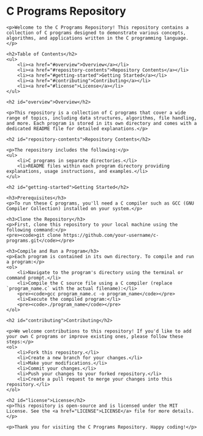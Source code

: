 <!DOCTYPE html>
<html>
<head>
    <title>C Programs Repository</title>
</head>
<body>
    <h1>C Programs Repository</h1>

    <p>Welcome to the C Programs Repository! This repository contains a collection of C programs designed to demonstrate various concepts, algorithms, and applications written in the C programming language.</p>

    <h2>Table of Contents</h2>
    <ul>
        <li><a href="#overview">Overview</a></li>
        <li><a href="#repository-contents">Repository Contents</a></li>
        <li><a href="#getting-started">Getting Started</a></li>
        <li><a href="#contributing">Contributing</a></li>
        <li><a href="#license">License</a></li>
    </ul>

    <h2 id="overview">Overview</h2>

    <p>This repository is a collection of C programs that cover a wide range of topics, including data structures, algorithms, file handling, and more. Each program is stored in its own directory and comes with a dedicated README file for detailed explanations.</p>

    <h2 id="repository-contents">Repository Contents</h2>

    <p>The repository includes the following:</p>
    <ul>
        <li>C programs in separate directories.</li>
        <li>README files within each program directory providing explanations, usage instructions, and examples.</li>
    </ul>

    <h2 id="getting-started">Getting Started</h2>

    <h3>Prerequisites</h3>
    <p>To run these C programs, you'll need a C compiler such as GCC (GNU Compiler Collection) installed on your system.</p>

    <h3>Clone the Repository</h3>
    <p>First, clone this repository to your local machine using the following command:</p>
    <pre><code>git clone https://github.com/your-username/c-programs.git</code></pre>

    <h3>Compile and Run a Program</h3>
    <p>Each program is contained in its own directory. To compile and run a program:</p>
    <ol>
        <li>Navigate to the program's directory using the terminal or command prompt.</li>
        <li>Compile the C source file using a C compiler (replace `program_name.c` with the actual filename):</li>
        <pre><code>gcc program_name.c -o program_name</code></pre>
        <li>Execute the compiled program:</li>
        <pre><code>./program_name</code></pre>
    </ol>

    <h2 id="contributing">Contributing</h2>

    <p>We welcome contributions to this repository! If you'd like to add your own C programs or improve existing ones, please follow these steps:</p>
    <ol>
        <li>Fork this repository.</li>
        <li>Create a new branch for your changes.</li>
        <li>Make your modifications.</li>
        <li>Commit your changes.</li>
        <li>Push your changes to your forked repository.</li>
        <li>Create a pull request to merge your changes into this repository.</li>
    </ol>

    <h2 id="license">License</h2>
    <p>This repository is open-source and is licensed under the MIT License. See the <a href="LICENSE">LICENSE</a> file for more details.</p>

    <p>Thank you for visiting the C Programs Repository. Happy coding!</p>
</body>
</html>

